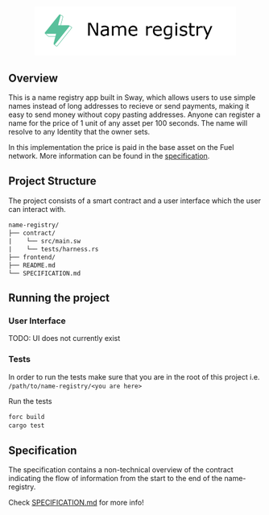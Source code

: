<p align="center">
    <picture>
        <source media="(prefers-color-scheme: dark)" srcset=".docs/name-registry-logo-dark-theme.png">
        <img alt="SwayApps Fundraiser Logo" width="400px" src=".docs/name-registry-logo-light-theme.png">
    </picture>
</p>

## Overview

This is a name registry app built in Sway, which allows users to use simple names instead of long addresses to recieve or send payments, making it easy to send money without copy pasting addresses. Anyone can register a name for the price of 1 unit of any asset per 100 seconds. The name will resolve to any Identity that the owner sets.

In this implementation the price is paid in the base asset on the Fuel network. More information can be found in the [specification](./SPECIFICATION.md).

## Project Structure

The project consists of a smart contract and a user interface which the user can interact with.

<!--Only show most important files e.g. script to run, build etc.-->

```
name-registry/
├── contract/
|    └── src/main.sw
|    └── tests/harness.rs
├── frontend/
├── README.md
└── SPECIFICATION.md
```

## Running the project

### User Interface

TODO: UI does not currently exist

### Tests

In order to run the tests make sure that you are in the root of this project i.e. `/path/to/name-registry/<you are here>`

Run the tests
   ```bash
   forc build
   cargo test
   ```

## Specification

The specification contains a non-technical overview of the contract indicating the flow of information from the start to the end of the name-registry.

Check [SPECIFICATION.md](./SPECIFICATION.md) for more info!
